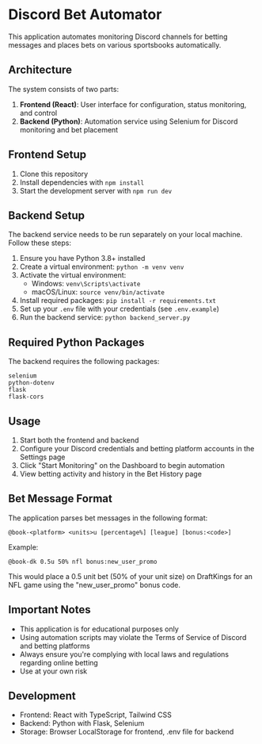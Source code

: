 
# Discord Bet Automator

This application automates monitoring Discord channels for betting messages and places bets on various sportsbooks automatically.

## Architecture

The system consists of two parts:

1. **Frontend (React)**: User interface for configuration, status monitoring, and control
2. **Backend (Python)**: Automation service using Selenium for Discord monitoring and bet placement

## Frontend Setup

1. Clone this repository
2. Install dependencies with `npm install`
3. Start the development server with `npm run dev`

## Backend Setup

The backend service needs to be run separately on your local machine. Follow these steps:

1. Ensure you have Python 3.8+ installed
2. Create a virtual environment: `python -m venv venv`
3. Activate the virtual environment:
   - Windows: `venv\Scripts\activate`
   - macOS/Linux: `source venv/bin/activate`
4. Install required packages: `pip install -r requirements.txt`
5. Set up your `.env` file with your credentials (see `.env.example`)
6. Run the backend service: `python backend_server.py`

## Required Python Packages

The backend requires the following packages:

```
selenium
python-dotenv
flask
flask-cors
```

## Usage

1. Start both the frontend and backend
2. Configure your Discord credentials and betting platform accounts in the Settings page
3. Click "Start Monitoring" on the Dashboard to begin automation
4. View betting activity and history in the Bet History page

## Bet Message Format

The application parses bet messages in the following format:

```
@book-<platform> <units>u [percentage%] [league] [bonus:<code>]
```

Example:
```
@book-dk 0.5u 50% nfl bonus:new_user_promo
```

This would place a 0.5 unit bet (50% of your unit size) on DraftKings for an NFL game using the "new_user_promo" bonus code.

## Important Notes

- This application is for educational purposes only
- Using automation scripts may violate the Terms of Service of Discord and betting platforms
- Always ensure you're complying with local laws and regulations regarding online betting
- Use at your own risk

## Development

- Frontend: React with TypeScript, Tailwind CSS
- Backend: Python with Flask, Selenium
- Storage: Browser LocalStorage for frontend, .env file for backend
